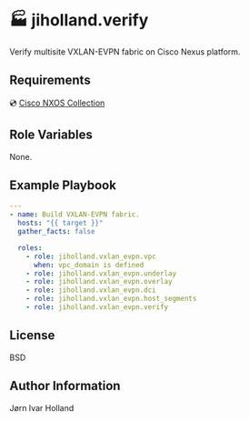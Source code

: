 🏭 jiholland.verify
===================

Verify multisite VXLAN-EVPN fabric on Cisco Nexus platform.

Requirements
------------

💿 [Cisco NXOS Collection](https://galaxy.ansible.com/cisco/nxos)

Role Variables
--------------

None.

Example Playbook
----------------
```YAML
---
- name: Build VXLAN-EVPN fabric.
  hosts: "{{ target }}"
  gather_facts: false

  roles:
    - role: jiholland.vxlan_evpn.vpc
      when: vpc_domain is defined
    - role: jiholland.vxlan_evpn.underlay
    - role: jiholland.vxlan_evpn.overlay
    - role: jiholland.vxlan_evpn.dci
    - role: jiholland.vxlan_evpn.host_segments
    - role: jiholland.vxlan_evpn.verify
```
License
-------

BSD

Author Information
------------------

Jørn Ivar Holland
